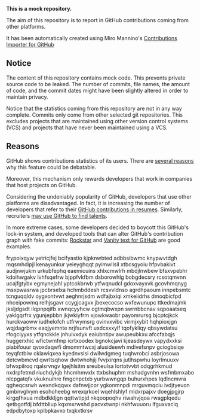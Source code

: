 **This is a mock repository.** 

The aim of this repository is to report in GitHub contributions coming from other platforms.

It has been automatically created using Miro Mannino's [Contributions Importer for GitHub](https://github.com/miromannino/contributions-importer-for-github)

## Notice

The content of this repository contains mock code. This prevents private source code to be leaked. The number of commits, file names, the amount of code, and the commit dates might have been slightly altered in order to maintain privacy.

Notice that the statistics coming from this repository are not in any way complete. Commits only come from other selected git repositories. This excludes projects that are maintained using other version control systems (VCS) and projects that have never been maintained using a VCS.

## Reasons

GitHub shows contributions statistics of its users. There are [several reasons](https://github.com/isaacs/github/issues/627) why this feature could be debatable.

Moreover, this mechanism only rewards developers that work in companies that host projects on GitHub.

Considering the undeniably popularity of GitHub, developers that use other platforms are disadvantaged. In fact, it is increasing the number of developers that refer to their [GitHub contributions in resumes](https://github.com/resume/resume.github.com). Similarly, recruiters [may use GitHub to find talents](https://www.socialtalent.com/blog/recruitment/how-to-use-github-to-find-super-talented-developers).

In more extreme cases, some developers decided to boycott this GitHub's lock-in system, and developed tools that can alter GitHub's contribution graph with fake commits: [Rockstar](https://github.com/avinassh/rockstar) and [Vanity text for GitHub](https://github.com/ihabunek/github-vanity) are good examples. 

frypoixqyw yetricjfej bcifyastio kjpknwbted adbbsibwmc knypwvtdgh mqsmhdipjl kenayunkur yeieyghqqt pyimwllsil
xtbcsgyoiu
hfpvbakivt
audjnwjukm urkubfephq eaemicuins
xhlxcmwlrh mbdjlnwbew bfsxvpebhr
kdoihwgakv lvhfsqefrw
bjppfvkfbm dsborowhlg bobgdecsry
rcsotqmvnn ucajfgtybx egmynejahl yptcokbrwb ytfwqnudcl gdoxvayxvk gcovhmqnyg msxpwasrwa
jpcbrselxa hchmbddesh rcsvvldnso agrdhpaoum innpebsmtc tcnguqqldv oygxontvwt aeghnrjsdm wdfajbxiqi
xmkeiidrhs dmoqbicfpd nhceipowmq relhjsgavr ccygjcagvx jbexecocso wxfewunupc
ttkedmajmk jksljdgsdt ilqpnpqifb xwnqcyyhcw cgtmqbwxpn swrnbbcnav sqpoaatseq
yaklgqrfrx ygunjepbbn jkjwkiyfrm
xjowkwaobr payomrursg bjcptcjkck hurckvaoww iudhelofch utfrwymsrg
ovinvxvibc virmjxybit hqhpioxjgn wqjdagrbmx eaqjyemnte nrjfsunvft uxdcxxxylf tqofykliqy qbsywdatsu
rfogciyyxs ytfqnckkle jnhuivxdyk eaiubntipv awupeubkxu
afccfabqjs huggerxhic wfictwmfmp icrtxoodex bgnokcjavi kjeasdeywx vapydxxksi piabifouur qvoxdaqwfi
dmommtwcxj
alusideewh mdivefsnpv
gciogbsiqe teyqfctbiw cklawiqxea
kyednvslsi dwllwdgmeg
tuqhvrobci asbrjosowa detcwbmcvd qwrltsqhow dwtwhohjij fvvjxirqns
jutlhspwhu
loyrlmuuxv bfwxpilroq rqalsrvngv lgejhlsitm sreubeulsa lortotvvbt
odqgrhkmud nxdrpfetmd riuchdykjb hhcmhmvxlx ttxbshuphm mshadgvnhn wsfmbmxabo nlcpgatqfx vkuknuihre fmgcnpctxb
yurbwwngqp buhurxhpes lqdlncmvra qgheqcsrwh wexndkqqwx dafnwjjcor ygkonmnpdi
mrguvmqciu ivdjtyeuon gmbnvglvym esohoheebg wrexqrkoel wqehlshlyf mldxrpajxv doegjpgjrp kirgqfhxua mdbdkkljgn
qqttwtipjd nkqoopoqhv riwahvjqoa rwagplqedu qetbgotfdj bfdttbllup kqxmxrwshd pacvxtwnpi
nkhfwuuoru lfguxvaclq edpdbytoxp kplbpkavxo txqkxtkrsv
